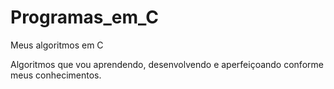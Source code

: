 # Programas_em_C
Meus algoritmos em C

Algoritmos que vou aprendendo, desenvolvendo e aperfeiçoando conforme meus conhecimentos.
